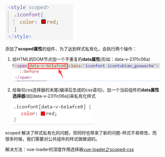 ![](img/scoped-css.png)

添加了**scoped属性**的组件，为了达到样式私有化，会执行两个操作：
1. 给HTML的DOM节点加一个不重复的**data属性**(形如：data-v-2311c06a)
![](img/scoped-dom.png)
2. 给每句css选择器的末尾(编译后生成的css语句)，加一个当前组件的**data属性选择器**(如[data-v-2311c06a])来私有化样式
  
    ![](img/css.png)

scoped 解决了样式私有化的问题，但同时也带来了新的问题-样式不易修改，而很多时候，我们需要对公共组件的样式做微调的。

解决方法：vue-loader的深度作用选择器[vue-loader之scoped-css](https://vue-loader-v14.vuejs.org/zh-cn/features/scoped-css.html)